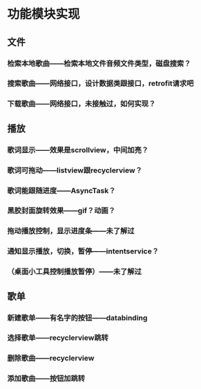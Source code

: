 # 功能模块实现

## 文件

### 检索本地歌曲——检索本地文件音频文件类型，磁盘搜索？

### 搜索歌曲——网络接口，设计数据类跟接口，retrofit请求吧

### 下载歌曲——网络接口，未接触过，如何实现？

## 播放

### 歌词显示——效果是scrollview，中间加亮？

### 歌词可拖动——listview跟recyclerview？

### 歌词能跟随进度——AsyncTask？

### 黑胶封面旋转效果——gif？动画？

### 拖动播放控制，显示进度条——未了解过

### 通知显示播放，切换，暂停——intentservice？

### （桌面小工具控制播放暂停）——未了解过

## 歌单

### 新建歌单——有名字的按钮——databinding

### 选择歌单——recyclerview跳转

### 删除歌曲——recyclerview

### 添加歌曲——按钮加跳转

